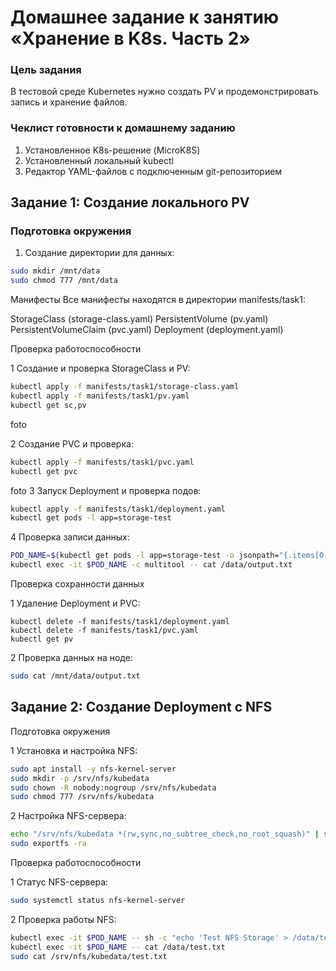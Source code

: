 # Домашнее задание к занятию «Хранение в K8s. Часть 2»

### Цель задания
В тестовой среде Kubernetes нужно создать PV и продемонстрировать запись и хранение файлов.

### Чеклист готовности к домашнему заданию
1. Установленное K8s-решение (MicroK8S)
2. Установленный локальный kubectl
3. Редактор YAML-файлов с подключенным git-репозиторием

## Задание 1: Создание локального PV

### Подготовка окружения

1. Создание директории для данных:
   
```bash
sudo mkdir /mnt/data
sudo chmod 777 /mnt/data
```
Манифесты
Все манифесты находятся в директории manifests/task1:

StorageClass (storage-class.yaml)
PersistentVolume (pv.yaml)
PersistentVolumeClaim (pvc.yaml)
Deployment (deployment.yaml)

Проверка работоспособности

1 Создание и проверка StorageClass и PV:

```bash
kubectl apply -f manifests/task1/storage-class.yaml
kubectl apply -f manifests/task1/pv.yaml
kubectl get sc,pv
```
foto

2 Создание PVC и проверка:

```bash
kubectl apply -f manifests/task1/pvc.yaml
kubectl get pvc
```
foto
3 Запуск Deployment и проверка подов:

```bash
kubectl apply -f manifests/task1/deployment.yaml
kubectl get pods -l app=storage-test
```
4 Проверка записи данных:
```bash
POD_NAME=$(kubectl get pods -l app=storage-test -o jsonpath="{.items[0].metadata.name}")
kubectl exec -it $POD_NAME -c multitool -- cat /data/output.txt
```


Проверка сохранности данных

1 Удаление Deployment и PVC:
```
kubectl delete -f manifests/task1/deployment.yaml
kubectl delete -f manifests/task1/pvc.yaml
kubectl get pv
```
2 Проверка данных на ноде:

```bash
sudo cat /mnt/data/output.txt
```

## Задание 2: Создание Deployment с NFS

Подготовка окружения

1 Установка и настройка NFS:

```bash
sudo apt install -y nfs-kernel-server
sudo mkdir -p /srv/nfs/kubedata
sudo chown -R nobody:nogroup /srv/nfs/kubedata
sudo chmod 777 /srv/nfs/kubedata
```

2 Настройка NFS-сервера:

```bash
echo "/srv/nfs/kubedata *(rw,sync,no_subtree_check,no_root_squash)" | sudo tee -a /etc/exports
sudo exportfs -ra
```

Проверка работоспособности

1 Статус NFS-сервера:

```bash 
sudo systemctl status nfs-kernel-server
```

2 Проверка работы NFS:

```bash
kubectl exec -it $POD_NAME -- sh -c "echo 'Test NFS Storage' > /data/test.txt"
kubectl exec -it $POD_NAME -- cat /data/test.txt
sudo cat /srv/nfs/kubedata/test.txt
```













